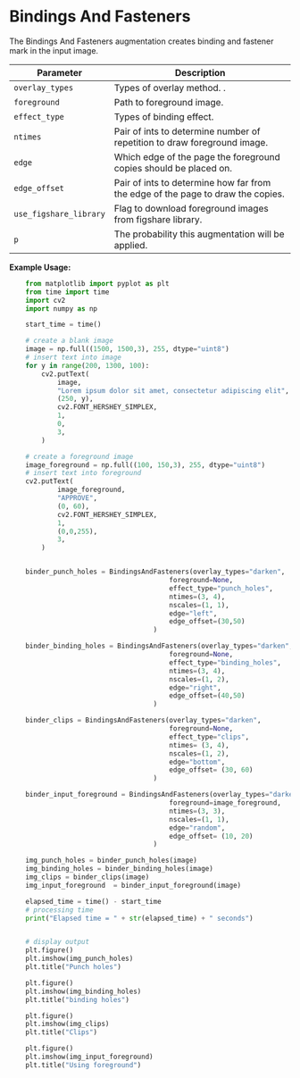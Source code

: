 # Bindings And Fasteners

The Bindings And Fasteners augmentation creates binding and fastener mark in the input image.


| Parameter              | Description                                                                     |
|------------------------|---------------------------------------------------------------------------------|
| `overlay_types`        | Types of overlay method.                .                                       |
| `foreground`           | Path to foreground image.                                                       |
| `effect_type`          | Types of binding effect.                                                        |
| `ntimes`               | Pair of ints to determine number of repetition to draw foreground image.        |
| `edge`                 | Which edge of the page the foreground copies should be placed on.               |
| `edge_offset`          | Pair of ints to determine how far from the edge of the page to draw the copies. |
| `use_figshare_library` | Flag to download foreground images from figshare library.                       |
| `p`                    | The probability this augmentation will be applied.                              |


**Example Usage:**
```python
    from matplotlib import pyplot as plt
    from time import time
    import cv2
    import numpy as np

    start_time = time()

    # create a blank image
    image = np.full((1500, 1500,3), 255, dtype="uint8")
    # insert text into image
    for y in range(200, 1300, 100):
        cv2.putText(
            image,
            "Lorem ipsum dolor sit amet, consectetur adipiscing elit",
            (250, y),
            cv2.FONT_HERSHEY_SIMPLEX,
            1,
            0,
            3,
        )

    # create a foreground image
    image_foreground = np.full((100, 150,3), 255, dtype="uint8")
    # insert text into foreground
    cv2.putText(
            image_foreground,
            "APPROVE",
            (0, 60),
            cv2.FONT_HERSHEY_SIMPLEX,
            1,
            (0,0,255),
            3,
        )


    binder_punch_holes = BindingsAndFasteners(overlay_types="darken",
                                        foreground=None,
                                        effect_type="punch_holes",
                                        ntimes=(3, 4),
                                        nscales=(1, 1),
                                        edge="left",
                                        edge_offset=(30,50)
                                    )

    binder_binding_holes = BindingsAndFasteners(overlay_types="darken",
                                        foreground=None,
                                        effect_type="binding_holes",
                                        ntimes=(3, 4),
                                        nscales=(1, 2),
                                        edge="right",
                                        edge_offset=(40,50)
                                    )

    binder_clips = BindingsAndFasteners(overlay_types="darken",
                                        foreground=None,
                                        effect_type="clips",
                                        ntimes= (3, 4),
                                        nscales=(1, 2),
                                        edge="bottom",
                                        edge_offset= (30, 60)
                                    )

    binder_input_foreground = BindingsAndFasteners(overlay_types="darken",
                                        foreground=image_foreground,
                                        ntimes=(3, 3),
                                        nscales=(1, 1),
                                        edge="random",
                                        edge_offset= (10, 20)
                                    )

    img_punch_holes = binder_punch_holes(image)
    img_binding_holes = binder_binding_holes(image)
    img_clips = binder_clips(image)
    img_input_foreground  = binder_input_foreground(image)

    elapsed_time = time() - start_time
    # processing time
    print("Elapsed time = " + str(elapsed_time) + " seconds")


    # display output
    plt.figure()
    plt.imshow(img_punch_holes)
    plt.title("Punch holes")

    plt.figure()
    plt.imshow(img_binding_holes)
    plt.title("binding holes")

    plt.figure()
    plt.imshow(img_clips)
    plt.title("Clips")

    plt.figure()
    plt.imshow(img_input_foreground)
    plt.title("Using foreground")
